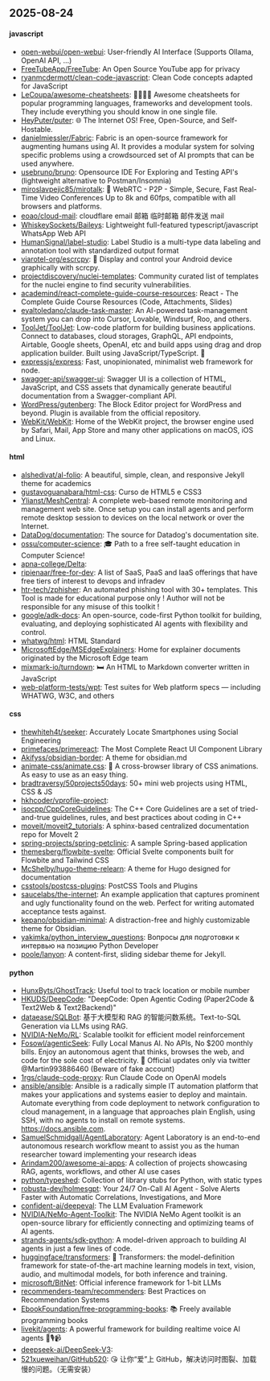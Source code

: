 ## 2025-08-24

#### javascript
* [open-webui/open-webui](https://github.com/open-webui/open-webui): User-friendly AI Interface (Supports Ollama, OpenAI API, ...)
* [FreeTubeApp/FreeTube](https://github.com/FreeTubeApp/FreeTube): An Open Source YouTube app for privacy
* [ryanmcdermott/clean-code-javascript](https://github.com/ryanmcdermott/clean-code-javascript): Clean Code concepts adapted for JavaScript
* [LeCoupa/awesome-cheatsheets](https://github.com/LeCoupa/awesome-cheatsheets): 👩‍💻👨‍💻 Awesome cheatsheets for popular programming languages, frameworks and development tools. They include everything you should know in one single file.
* [HeyPuter/puter](https://github.com/HeyPuter/puter): 🌐 The Internet OS! Free, Open-Source, and Self-Hostable.
* [danielmiessler/Fabric](https://github.com/danielmiessler/Fabric): Fabric is an open-source framework for augmenting humans using AI. It provides a modular system for solving specific problems using a crowdsourced set of AI prompts that can be used anywhere.
* [usebruno/bruno](https://github.com/usebruno/bruno): Opensource IDE For Exploring and Testing API's (lightweight alternative to Postman/Insomnia)
* [miroslavpejic85/mirotalk](https://github.com/miroslavpejic85/mirotalk): 🚀 WebRTC - P2P - Simple, Secure, Fast Real-Time Video Conferences Up to 8k and 60fps, compatible with all browsers and platforms.
* [eoao/cloud-mail](https://github.com/eoao/cloud-mail): cloudflare email 邮箱 临时邮箱 邮件发送 mail
* [WhiskeySockets/Baileys](https://github.com/WhiskeySockets/Baileys): Lightweight full-featured typescript/javascript WhatsApp Web API
* [HumanSignal/label-studio](https://github.com/HumanSignal/label-studio): Label Studio is a multi-type data labeling and annotation tool with standardized output format
* [viarotel-org/escrcpy](https://github.com/viarotel-org/escrcpy): 📱 Display and control your Android device graphically with scrcpy.
* [projectdiscovery/nuclei-templates](https://github.com/projectdiscovery/nuclei-templates): Community curated list of templates for the nuclei engine to find security vulnerabilities.
* [academind/react-complete-guide-course-resources](https://github.com/academind/react-complete-guide-course-resources): React - The Complete Guide Course Resources (Code, Attachments, Slides)
* [eyaltoledano/claude-task-master](https://github.com/eyaltoledano/claude-task-master): An AI-powered task-management system you can drop into Cursor, Lovable, Windsurf, Roo, and others.
* [ToolJet/ToolJet](https://github.com/ToolJet/ToolJet): Low-code platform for building business applications. Connect to databases, cloud storages, GraphQL, API endpoints, Airtable, Google sheets, OpenAI, etc and build apps using drag and drop application builder. Built using JavaScript/TypeScript. 🚀
* [expressjs/express](https://github.com/expressjs/express): Fast, unopinionated, minimalist web framework for node.
* [swagger-api/swagger-ui](https://github.com/swagger-api/swagger-ui): Swagger UI is a collection of HTML, JavaScript, and CSS assets that dynamically generate beautiful documentation from a Swagger-compliant API.
* [WordPress/gutenberg](https://github.com/WordPress/gutenberg): The Block Editor project for WordPress and beyond. Plugin is available from the official repository.
* [WebKit/WebKit](https://github.com/WebKit/WebKit): Home of the WebKit project, the browser engine used by Safari, Mail, App Store and many other applications on macOS, iOS and Linux.

#### html
* [alshedivat/al-folio](https://github.com/alshedivat/al-folio): A beautiful, simple, clean, and responsive Jekyll theme for academics
* [gustavoguanabara/html-css](https://github.com/gustavoguanabara/html-css): Curso de HTML5 e CSS3
* [Ylianst/MeshCentral](https://github.com/Ylianst/MeshCentral): A complete web-based remote monitoring and management web site. Once setup you can install agents and perform remote desktop session to devices on the local network or over the Internet.
* [DataDog/documentation](https://github.com/DataDog/documentation): The source for Datadog's documentation site.
* [ossu/computer-science](https://github.com/ossu/computer-science): 🎓 Path to a free self-taught education in Computer Science!
* [apna-college/Delta](https://github.com/apna-college/Delta): 
* [ripienaar/free-for-dev](https://github.com/ripienaar/free-for-dev): A list of SaaS, PaaS and IaaS offerings that have free tiers of interest to devops and infradev
* [htr-tech/zphisher](https://github.com/htr-tech/zphisher): An automated phishing tool with 30+ templates. This Tool is made for educational purpose only ! Author will not be responsible for any misuse of this toolkit !
* [google/adk-docs](https://github.com/google/adk-docs): An open-source, code-first Python toolkit for building, evaluating, and deploying sophisticated AI agents with flexibility and control.
* [whatwg/html](https://github.com/whatwg/html): HTML Standard
* [MicrosoftEdge/MSEdgeExplainers](https://github.com/MicrosoftEdge/MSEdgeExplainers): Home for explainer documents originated by the Microsoft Edge team
* [mixmark-io/turndown](https://github.com/mixmark-io/turndown): 🛏 An HTML to Markdown converter written in JavaScript
* [web-platform-tests/wpt](https://github.com/web-platform-tests/wpt): Test suites for Web platform specs — including WHATWG, W3C, and others

#### css
* [thewhiteh4t/seeker](https://github.com/thewhiteh4t/seeker): Accurately Locate Smartphones using Social Engineering
* [primefaces/primereact](https://github.com/primefaces/primereact): The Most Complete React UI Component Library
* [Akifyss/obsidian-border](https://github.com/Akifyss/obsidian-border): A theme for obsidian.md
* [animate-css/animate.css](https://github.com/animate-css/animate.css): 🍿 A cross-browser library of CSS animations. As easy to use as an easy thing.
* [bradtraversy/50projects50days](https://github.com/bradtraversy/50projects50days): 50+ mini web projects using HTML, CSS & JS
* [hkhcoder/vprofile-project](https://github.com/hkhcoder/vprofile-project): 
* [isocpp/CppCoreGuidelines](https://github.com/isocpp/CppCoreGuidelines): The C++ Core Guidelines are a set of tried-and-true guidelines, rules, and best practices about coding in C++
* [moveit/moveit2_tutorials](https://github.com/moveit/moveit2_tutorials): A sphinx-based centralized documentation repo for MoveIt 2
* [spring-projects/spring-petclinic](https://github.com/spring-projects/spring-petclinic): A sample Spring-based application
* [themesberg/flowbite-svelte](https://github.com/themesberg/flowbite-svelte): Official Svelte components built for Flowbite and Tailwind CSS
* [McShelby/hugo-theme-relearn](https://github.com/McShelby/hugo-theme-relearn): A theme for Hugo designed for documentation
* [csstools/postcss-plugins](https://github.com/csstools/postcss-plugins): PostCSS Tools and Plugins
* [saucelabs/the-internet](https://github.com/saucelabs/the-internet): An example application that captures prominent and ugly functionality found on the web. Perfect for writing automated acceptance tests against.
* [kepano/obsidian-minimal](https://github.com/kepano/obsidian-minimal): A distraction-free and highly customizable theme for Obsidian.
* [yakimka/python_interview_questions](https://github.com/yakimka/python_interview_questions): Вопросы для подготовки к интервью на позицию Python Developer
* [poole/lanyon](https://github.com/poole/lanyon): A content-first, sliding sidebar theme for Jekyll.

#### python
* [HunxByts/GhostTrack](https://github.com/HunxByts/GhostTrack): Useful tool to track location or mobile number
* [HKUDS/DeepCode](https://github.com/HKUDS/DeepCode): "DeepCode: Open Agentic Coding (Paper2Code & Text2Web & Text2Backend)"
* [dataease/SQLBot](https://github.com/dataease/SQLBot): 基于大模型和 RAG 的智能问数系统。Text-to-SQL Generation via LLMs using RAG.
* [NVIDIA-NeMo/RL](https://github.com/NVIDIA-NeMo/RL): Scalable toolkit for efficient model reinforcement
* [Fosowl/agenticSeek](https://github.com/Fosowl/agenticSeek): Fully Local Manus AI. No APIs, No $200 monthly bills. Enjoy an autonomous agent that thinks, browses the web, and code for the sole cost of electricity. 🔔 Official updates only via twitter @Martin993886460 (Beware of fake account)
* [1rgs/claude-code-proxy](https://github.com/1rgs/claude-code-proxy): Run Claude Code on OpenAI models
* [ansible/ansible](https://github.com/ansible/ansible): Ansible is a radically simple IT automation platform that makes your applications and systems easier to deploy and maintain. Automate everything from code deployment to network configuration to cloud management, in a language that approaches plain English, using SSH, with no agents to install on remote systems. https://docs.ansible.com.
* [SamuelSchmidgall/AgentLaboratory](https://github.com/SamuelSchmidgall/AgentLaboratory): Agent Laboratory is an end-to-end autonomous research workflow meant to assist you as the human researcher toward implementing your research ideas
* [Arindam200/awesome-ai-apps](https://github.com/Arindam200/awesome-ai-apps): A collection of projects showcasing RAG, agents, workflows, and other AI use cases
* [python/typeshed](https://github.com/python/typeshed): Collection of library stubs for Python, with static types
* [robusta-dev/holmesgpt](https://github.com/robusta-dev/holmesgpt): Your 24/7 On-Call AI Agent - Solve Alerts Faster with Automatic Correlations, Investigations, and More
* [confident-ai/deepeval](https://github.com/confident-ai/deepeval): The LLM Evaluation Framework
* [NVIDIA/NeMo-Agent-Toolkit](https://github.com/NVIDIA/NeMo-Agent-Toolkit): The NVIDIA NeMo Agent toolkit is an open-source library for efficiently connecting and optimizing teams of AI agents.
* [strands-agents/sdk-python](https://github.com/strands-agents/sdk-python): A model-driven approach to building AI agents in just a few lines of code.
* [huggingface/transformers](https://github.com/huggingface/transformers): 🤗 Transformers: the model-definition framework for state-of-the-art machine learning models in text, vision, audio, and multimodal models, for both inference and training.
* [microsoft/BitNet](https://github.com/microsoft/BitNet): Official inference framework for 1-bit LLMs
* [recommenders-team/recommenders](https://github.com/recommenders-team/recommenders): Best Practices on Recommendation Systems
* [EbookFoundation/free-programming-books](https://github.com/EbookFoundation/free-programming-books): 📚 Freely available programming books
* [livekit/agents](https://github.com/livekit/agents): A powerful framework for building realtime voice AI agents 🤖🎙️📹
* [deepseek-ai/DeepSeek-V3](https://github.com/deepseek-ai/DeepSeek-V3): 
* [521xueweihan/GitHub520](https://github.com/521xueweihan/GitHub520): 😘 让你“爱”上 GitHub，解决访问时图裂、加载慢的问题。（无需安装）
